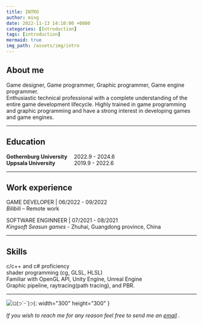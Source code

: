 ```yaml
---
title: INTRO
author: ming
date: 2022-11-13 14:10:00 +0800
categories: [Introduction]
tags: [introduction]     
mermaid: true
img_path: /assets/img/intro
---
```


## About me
Game designer, Game programmer, Graphic programmer, Game engine programmer.  
Enthusiastic technical professional with a complete understanding of the entire game development lifecycle. Highly trained in game programming and graphic programming and have a strong interest in developing games and game engines. 

*****
## Education 
__Gothernburg University__  &emsp;2022.9 - 2024.6   
__Uppsala University__  &emsp; &emsp;&emsp;2019.9 - 2022.6

******
## Work experience

GAME DEVELOPER | 06/2022 - 09/2022   
*Bilibili* – Remote work

SOFTWARE ENGINNEER | 07/2021 - 08/2021   
*Kingsoft Seasun games* - Zhuhai, Guangdong province, China 

******
## Skills
c/c++ and c# proficiency  
shader programming (cg, GLSL, HLSL)  
Familiar with OpenGL API, Unity Engine, Unreal Engine  
Graphic pipeline, raytracing(path tracing), and PBR.

*****


![ଘ(੭ˊᵕˋ)੭](popocat.gif){: width="300" height="300" }  

*If you wish to reach me for any reason feel free to send me an [email](jiang.mingxiao1@gmail.com) .*


